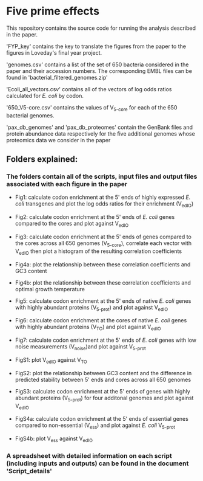 # Five prime effects

This repository contains the source code for running the analysis described in the paper.


'FYP_key' contains the key to translate the figures from the paper to the figures in Loveday's final year project.

'genomes.csv' contains a list of the set of 650 bacteria considered in the paper and their accession numbers. The corresponding EMBL files can be found in 'bacterial\_filtered_genomes.zip'

'Ecoli\_all_vectors.csv' contains all of the vectors of log odds ratios calculated for *E. coli* by codon.

'650_V5-core.csv' contains the values of V<sub>5-core</sub> for each of the 650 bacterial genomes.

'pax\_db\_genomes' and 'pax\_db_proteomes' contain the GenBank files and protein abundance data respectively for the five additional genomes whose proteomics data we consider in the paper


## Folders explained:

### The folders contain all of the scripts, input files and output files associated with each figure in the paper

- Fig1: calculate codon enrichment at the 5' ends of highly expressed *E. coli* transgenes and plot the log odds ratios for their enrichment (V<sub>edIO</sub>)
- Fig2: calculate codon enrichment at the 5' ends of *E. coli* genes compared to the cores and plot against V<sub>edIO</sub>
- Fig3: calculate codon enrichment at the 5' ends of genes compared to the cores across all 650 genomes (V<sub>5-core</sub>), correlate each vector with V<sub>edIO</sub> then plot a histogram of the resulting correlation coefficients
- Fig4a: plot the relationship between these correlation coefficients and GC3 content
- Fig4b: plot the relationship between these correlation coefficients and optimal growth temperature
- Fig5: calculate codon enrichment at the 5' ends of native *E. coli* genes with highly abundant proteins (V<sub>5-prot</sub>) and plot against V<sub>edIO</sub>
- Fig6: calculate codon enrichment at the cores of native *E. coli* genes with highly abundant proteins (V<sub>TO</sub>) and plot against V<sub>edIO</sub>
- Fig7: calculate codon enrichment at the 5' ends of *E. coli* genes with low noise measurements (V<sub>noise</sub>)and plot against V<sub>5-prot</sub>

- FigS1: plot V<sub>edIO</sub> against V<sub>TO</sub>
- FigS2: plot the relationship between GC3 content and the difference in predicted stability between 5' ends and cores across all 650 genomes
- FigS3: calculate codon enrichment at the 5' ends of genes with highly abundant proteins (V<sub>5-prot</sub>) for four additonal genomes and plot against V<sub>edIO</sub>
- FigS4a: calculate codon enrichment at the 5' ends of essential genes compared to non-essential (V<sub>ess</sub>) and plot against *E. coli* V<sub>5-prot</sub>
- FigS4b: plot V<sub>ess</sub> against V<sub>edIO</sub>

### A spreadsheet with detailed information on each script (including inputs and outputs) can be found in the document 'Script_details'
